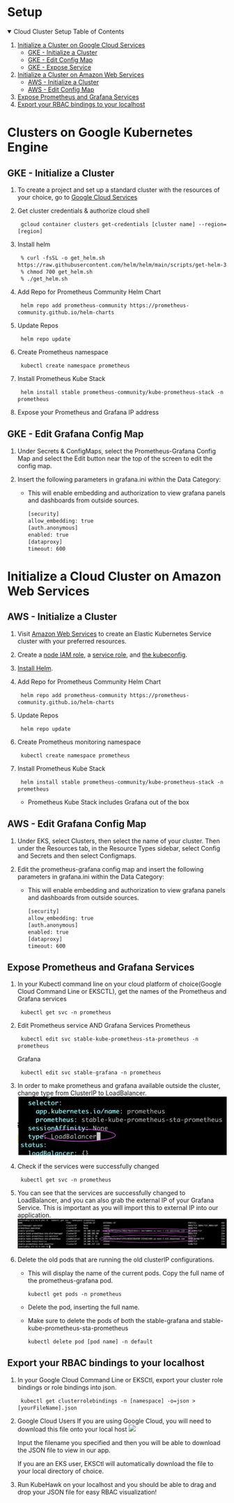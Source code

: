 # Setup

<!-- SETUP TABLE OF CONTENTS -->
<details open="open">
  <summary>Cloud Cluster Setup Table of Contents</summary>
  <ol>
    <li>
      <a href="#clusters-on-google-kubernetes-engine">Initialize a Cluster on Google Cloud Services</a>
      <ul>
        <li><a href="#GKE---initialize-a-cluster">GKE - Initialize a Cluster</a></li>
        <li><a href="#GKE---edit-grafana-config-map">GKE - Edit Config Map</a></li>
        <li><a href="#GKE---expose-service">GKE - Expose Service</a></li>
      </ul>
    </li>
    <li>
      <a href="#initialize-a-cloud-cluster-on-amazon-web-services">Initialize a Cluster on Amazon Web Services</a>
      <ul>
        <li><a href="#aws---initialize-a-cluster">AWS - Initialize a Cluster</a></li>
        <li><a href="#aws---edit-grafana-config-map">AWS - Edit Config Map</a></li>
      </ul>
    </li>
    <li>
      <a href="#expose-prometheus-and-grafana-services">Expose Prometheus and Grafana Services</a>
    </li>
    <li>
      <a href="#export-your-rbac-bindings-to-your-localhost">Export your RBAC bindings to your localhost</a>
    </li>
  </ol>
</details>



# Clusters on Google Kubernetes Engine
## GKE - Initialize a Cluster
1. To create a project and set up a standard cluster with the resources of your choice, go to [Google Cloud Services](https://console.cloud.google.com/kubernetes/)
        
2. Get cluster credentials & authorize cloud shell

        gcloud container clusters get-credentials [cluster name] --region=[region]

3. Install helm

        % curl -fsSL -o get_helm.sh https://raw.githubusercontent.com/helm/helm/main/scripts/get-helm-3
      	% chmod 700 get_helm.sh
        % ./get_helm.sh


4. Add Repo for Prometheus Community Helm Chart

        helm repo add prometheus-community https://prometheus-community.github.io/helm-charts 

5. Update Repos

        helm repo update 

6. Create Prometheus namespace 

        kubectl create namespace prometheus

6. Install Prometheus Kube Stack 

        helm install stable prometheus-community/kube-prometheus-stack -n prometheus

7. Expose your Prometheus and Grafana IP address

## GKE - Edit Grafana Config Map

1. Under Secrets & ConfigMaps, select the Prometheus-Grafana Config Map and select the Edit button near the top of the screen to edit the config map.

2. Insert the following parameters in grafana.ini within the Data Category:
    * This will enable embedding and authorization to view grafana panels and dashboards from outside sources.

          [security]
          allow_embedding: true
          [auth.anonymous]
          enabled: true
          [dataproxy]
          timeout: 600
        
# Initialize a Cloud Cluster on Amazon Web Services
## AWS - Initialize a Cluster
1. Visit [Amazon Web Services](https://aws.amazon.com/eks/) to create an Elastic Kubernetes Service cluster with your preferred resources.

2. Create a [node IAM role](https://docs.aws.amazon.com/eks/latest/userguide/create-node-role.html#create-worker-node-role), a [service role](https://docs.aws.amazon.com/eks/latest/userguide/service_IAM_role.html#create-service-role), and [the kubeconfig](https://docs.aws.amazon.com/eks/latest/userguide/create-kubeconfig.html).

3. [Install Helm](https://docs.aws.amazon.com/eks/latest/userguide/helm.html).        

4. Add Repo for Prometheus Community Helm Chart

        helm repo add prometheus-community https://prometheus-community.github.io/helm-charts 

5. Update Repos

        helm repo update 

6. Create Prometheus monitoring namespace

        kubectl create namespace prometheus

7. Install Prometheus Kube Stack

        helm install stable prometheus-community/kube-prometheus-stack -n prometheus
    * Prometheus Kube Stack includes Grafana out of the box


## AWS - Edit Grafana Config Map

1. Under EKS, select Clusters, then select the name of your cluster. Then under the Resources tab, in the Resource Types sidebar, select Config and Secrets and then select Configmaps.

2. Edit the prometheus-grafana config map and insert the following parameters in grafana.ini within the Data Category:
    * This will enable embedding and authorization to view grafana panels and dashboards from outside sources.

          [security]
          allow_embedding: true
          [auth.anonymous]
          enabled: true
          [dataproxy]
          timeout: 600

## Expose Prometheus and Grafana Services

1. In your Kubectl command line on your cloud platform of choice(Google Cloud Command Line or EKSCTL), get the names of the Prometheus and Grafana services

        kubectl get svc -n prometheus

2. Edit Prometheus service AND Grafana Services
    Prometheus

        kubectl edit svc stable-kube-prometheus-sta-prometheus -n prometheus

    Grafana

        kubectl edit svc stable-grafana -n prometheus

3. In order to make prometheus and grafana available outside the cluster, change type from ClusterIP to LoadBalancer.
        <img src="./public/readMeStaticFiles/loadBalancer.png">

3. Check if the services were successfully changed 

        kubectl get svc -n prometheus

4. You can see that the services are successfully changed to LoadBalancer, and you can also grab the external IP of your Grafana Service. This is important as you will import this to external IP into our application.
        <img src="./public/readMeStaticFiles/exposedIps.png">

5. Delete the old pods that are running the old clusterIP configurations. 
    * This will display the name of the current pods. Copy the full name of the prometheus-grafana pod.
    
          kubectl get pods -n prometheus
    * Delete the pod, inserting the full name.
    * Make sure to delete the pods of both the stable-grafana and stable-kube-prometheus-sta-prometheus
    
          kubectl delete pod [pod name] -n default

## Export your RBAC bindings to your localhost
1. In your Google Cloud Command Line or EKSCtl, export your cluster role bindings or role bindings into json. 

        kubectl get clusterrolebindings -n [namespace] -o=json > [yourFileName].json

2. Google Cloud Users
    If you are using Google Cloud, you will need to download this file onto your local host
        <img src='./readMeStaticFiles/downloadRoleBindings.png'>

    Input the filename you specified and then you will be able to download the JSON file to view in our app.

    If you are an EKS user, EKSCtl will automatically download the file to your local directory of choice.


3. Run KubeHawk on your localhost and you should be able to drag and drop your JSON file for easy RBAC visualization!
